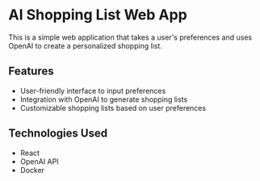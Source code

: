 # AI Shopping List Web App

This is a simple web application that takes a user's preferences and uses OpenAI to create a personalized shopping list.

## Features

- User-friendly interface to input preferences
- Integration with OpenAI to generate shopping lists
- Customizable shopping lists based on user preferences

## Technologies Used

- React
- OpenAI API
- Docker